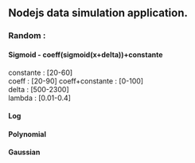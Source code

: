 ## Nodejs data simulation application.

### Random :

#### Sigmoid - coeff(sigmoid(x+delta))+constante
  constante : [20-60]  
  coeff : [20-90]
  coeff+constante : [0-100]  
  delta : [500-2300]  
  lambda : [0.01-0.4]
  
#### Log

#### Polynomial

#### Gaussian
